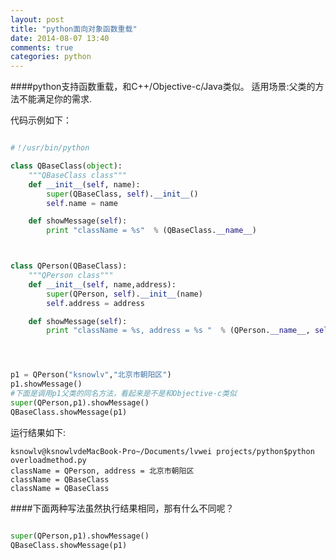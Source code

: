 ```yaml
---
layout: post
title: "python面向对象函数重载"
date: 2014-08-07 13:40
comments: true
categories: python
---
```


####python支持函数重载，和C++/Objective-c/Java类似。
    适用场景:父类的方法不能满足你的需求.
  
  <!--more-->
    
代码示例如下：

``` python

#！/usr/bin/python

class QBaseClass(object):
	"""QBaseClass class"""
	def __init__(self, name):
		super(QBaseClass, self).__init__()
		self.name = name

	def showMessage(self):
		print "className = %s"  % (QBaseClass.__name__)



class QPerson(QBaseClass):
	"""QPerson class"""
	def __init__(self, name,address):
		super(QPerson, self).__init__(name)
		self.address = address

	def showMessage(self):
		print "className = %s, address = %s "  % (QPerson.__name__, self.address)




p1 = QPerson("ksnowlv","北京市朝阳区")
p1.showMessage()
#下面是调用p1父类的同名方法，看起来是不是和Objective-c类似
super(QPerson,p1).showMessage()
QBaseClass.showMessage(p1)

```

运行结果如下:

    ksnowlv@ksnowlvdeMacBook-Pro~/Documents/lvwei projects/python$python overloadmethod.py 
    className = QPerson, address = 北京市朝阳区
    className = QBaseClass
    className = QBaseClass


####下面两种写法虽然执行结果相同，那有什么不同呢？

``` python   

super(QPerson,p1).showMessage()
QBaseClass.showMessage(p1)

```